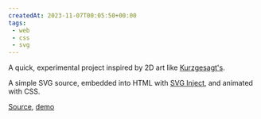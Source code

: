 ```yaml
---
createdAt: 2023-11-07T00:05:50+00:00
tags: 
 - web
 - css
 - svg
---
```

A quick, experimental project inspired by 2D art like [Kurzgesagt's](https://www.youtube.com/channel/UCsXVk37bltHxD1rDPwtNM8Q). 

A simple SVG source, embedded into HTML with [SVG Inject](https://github.com/iconfu/svg-inject), and animated with CSS.

[Source](https://github.com/simonhildebrandt/svg-globe), [demo](https://simonhildebrandt.github.io/svg-globe/)